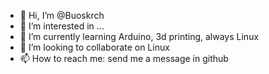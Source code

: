 - 👋 Hi, I’m @Buoskrch
- 👀 I’m interested in ...
- 🌱 I’m currently learning Arduino, 3d printing, always Linux 
- 💞️ I’m looking to collaborate on Linux
- 📫 How to reach me: send me a message in github

<!---
Buoskrch/Buoskrch is a ✨ special ✨ repository because its `README.md` (this file) appears on your GitHub profile.
You can click the Preview link to take a look at your changes.
--->
